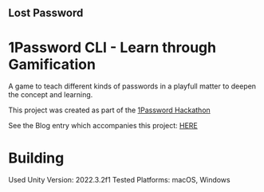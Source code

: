 ## Lost Password 
# 1Password CLI - Learn through Gamification

A game to teach different kinds of passwords in a playfull matter to deepen the concept and learning.

This project was created as part of the [1Password Hackathon](https://hashnode.com/hackathons/1password)

See the Blog entry which accompanies this project: [HERE](https://)

# Building

Used Unity Version: 2022.3.2f1
Tested Platforms: macOS, Windows